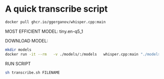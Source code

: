 # A quick transcribe script

```bash
docker pull ghcr.io/ggerganov/whisper.cpp:main
```


MOST EFFICIENT MODEL: 
tiny.en-q5_1

DOWNLOAD MODEL:
```bash
mkdir models
docker run -it --rm   -v ./models/:/models   whisper.cpp:main "./models/download-ggml-model.sh tiny.en-q5_1 /models"
```

RUN SCRIPT
```bash
sh transcribe.sh FILENAME
```